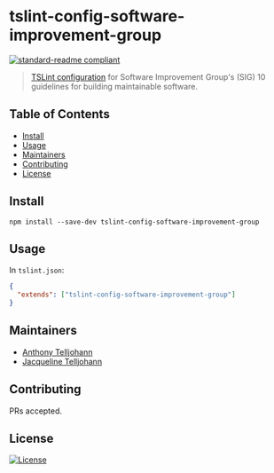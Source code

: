# tslint-config-software-improvement-group

[![standard-readme compliant](https://img.shields.io/badge/standard--readme-OK-green.svg?style=flat-square)](https://github.com/RichardLitt/standard-readme)

> [TSLint configuration](https://palantir.github.io/tslint/usage/configuration/) for Software Improvement Group&#39;s (SIG) 10 guidelines for building maintainable software.

## Table of Contents <!-- omit in toc -->

- [Install](#install)
- [Usage](#usage)
- [Maintainers](#maintainers)
- [Contributing](#contributing)
- [License](#license)

## Install

```console
npm install --save-dev tslint-config-software-improvement-group
```

## Usage

In `tslint.json`:

```json
{
  "extends": ["tslint-config-software-improvement-group"]
}
```

## Maintainers

- [Anthony Telljohann](https://github.com/anthony-telljohann)
- [Jacqueline Telljohann](https://github.com/jmtelljohann)

## Contributing

PRs accepted.

## License

[![License](https://img.shields.io/badge/License-Apache%202.0-blue.svg)](https://opensource.org/licenses/Apache-2.0)